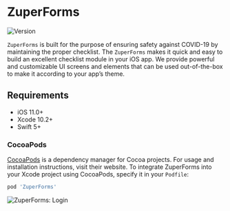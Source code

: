 # ZuperForms
![Version](https://img.shields.io/cocoapods/v/ZuperForms.svg?style=flat)

`ZuperForms` is built for the purpose of ensuring safety against COVID-19 by maintaining the proper checklist. The `ZuperForms` makes it quick and easy to build an excellent checklist module in your iOS app. We provide powerful and customizable UI screens and elements that can be used out-of-the-box to make it according to your app’s theme.


## Requirements

- iOS 11.0+ 
- Xcode 10.2+
- Swift 5+

### CocoaPods

[CocoaPods](https://cocoapods.org) is a dependency manager for Cocoa projects. For usage and installation instructions, visit their website. To integrate ZuperForms into your Xcode project using CocoaPods, specify it in your `Podfile`:

```ruby
pod 'ZuperForms'
```
![ZuperForms: Login](https://i.ibb.co/fYZwdxJ/Screenshot-2020-04-25-at-11-13-50-AM.png)

